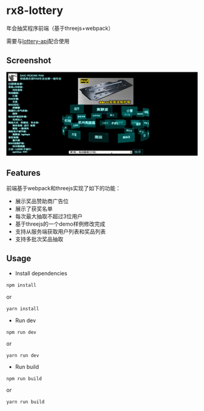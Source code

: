 # rx8-lottery
年会抽奖程序前端（基于threejs+webpack）

需要与[lottery-api](https://github.com/flzyup/lottery-api.git)配合使用

## Screenshot
![](https://github.com/flzyup/rx8-lottery/raw/master/screenshot.gif)

## Features
前端基于webpack和threejs实现了如下的功能：
- 展示奖品赞助商广告位
- 展示了获奖名单
- 每次最大抽取不超过3位用户
- 基于threejs的一个demo样例修改完成
- 支持从服务端获取用户列表和奖品列表
- 支持多批次奖品抽取

## Usage

- Install dependencies
```js
npm install
```

or

```js
yarn install
```

- Run dev
```
npm run dev
```

or

```
yarn run dev
```

- Run build
```
npm run build
```

or

```
yarn run build
```